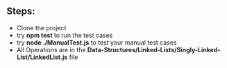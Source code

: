 ## Steps: ##
- Clone the project
- try **npm test** to run the test cases
- try **node ./ManualTest.js** to test your manual test cases
- All Operations are in the **Data-Structures/Linked-Lists/Singly-Linked-List/LinkedList.js** file
